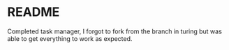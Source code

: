 # README

Completed task manager, I forgot to fork from the branch in turing but was able to get everything to work as expected.
